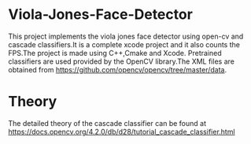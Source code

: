 # Viola-Jones-Face-Detector
This project implements the viola jones face detector using open-cv and cascade classifiers.It is a complete xcode project and it also counts the FPS.The project is made using C++,Cmake and Xcode.
Pretrained classifiers are used provided by the OpenCV library.The XML files are obtained from https://github.com/opencv/opencv/tree/master/data.
# Theory 
The detailed theory of the cascade classifier can be found at https://docs.opencv.org/4.2.0/db/d28/tutorial_cascade_classifier.html
